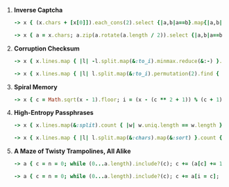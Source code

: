 1. **Inverse Captcha**

    ```ruby
    -> x { (x.chars + [x[0]]).each_cons(2).select {|a,b|a==b}.map{|a,b|a.to_i}.reduce(0, &:+) } [`pbpaste`.strip]
    ```
    
    ```ruby
    -> x { a = x.chars; a.zip(a.rotate(a.length / 2)).select {|a,b|a==b}.map{|a,b|a.to_i}.reduce(0, &:+) }[`pbpaste`.strip]
    ```

2. **Corruption Checksum**

    ```ruby
    -> x { x.lines.map { |l| -l.split.map(&:to_i).minmax.reduce(&:-) }.reduce(&:+) }[`pbpaste`]
    ```
    
    ```ruby
    -> x { x.lines.map { |l| l.split.map(&:to_i).permutation(2).find { |a, b| a % b == 0 }.reduce(&:/) }.reduce(&:+) }[`pbpaste`]
    ```

3. **Spiral Memory**

    ```ruby
    -> x { c = Math.sqrt(x - 1).floor; i = (x - (c ** 2 + 1)) % (c + 1); ((c + 1) / 2) + ((c - 1) / 2 - i).abs }[`pbpaste`.to_i]
    ```

4. **High-Entropy Passphrases**

    ```ruby
    -> x { x.lines.map(&:split).count { |w| w.uniq.length == w.length } }[`pbpaste`]
    ```

    ```ruby
    -> x { x.lines.map { |l| l.split.map(&:chars).map(&:sort) }.count { |w| w.uniq == w } }[`pbpaste`]
    ```
5. **A Maze of Twisty Trampolines, All Alike**

    ```ruby
    -> a { c = n = 0; while (0...a.length).include?(c); c += (a[c] += 1) - 1; n += 1; end; n }[`pbpaste`.split.map(&:to_i)]
    ```
    
    ```ruby
    -> a { c = n = 0; while (0...a.length).include?(c); c += a[i = c]; a[i] += (a[i] >= 3 ? -1 : 1); n += 1; end; n }[`pbpaste`.split.map(&:to_i)]
    ```
